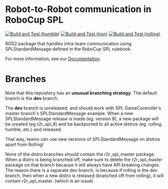 # Robot-to-Robot communication in RoboCup SPL

[![Build and Test (humble)](../../actions/workflows/build_and_test_humble.yaml/badge.svg?branch=humble)](../../actions/workflows/build_and_test_humble.yaml?query=branch:humble)
[![Build and Test (iron)](../../actions/workflows/build_and_test_iron.yaml/badge.svg?branch=rolling)](../../actions/workflows/build_and_test_iron.yaml?query=branch:rolling)
[![Build and Test (rolling)](../../actions/workflows/build_and_test_rolling.yaml/badge.svg?branch=rolling)](../../actions/workflows/build_and_test_rolling.yaml?query=branch:rolling)

ROS2 package that handles intra-team communication using SPLStandardMessage defined in the RoboCup SPL rulebook.

For more information, see our [Documentation](https://robot2robot-spl.readthedocs.io/)


# Branches

Note that this repository has an **unusual branching strategy**.
The default branch is the **dev** branch.

The **dev** branch is unreleased, and should work with SPL GameController's master branch's SPLStandardMessage example.
When a new SPLStandardMessage release is made (eg. version 8), a new package will be created (eg.r2r_spl_8) and be backported to all active distros (eg. rolling, humble, etc.) and released.

That way, teams can use new versions of SPLStandardMessage on distros apart from Rolling!

None of the distro branches should contain the r2r_spl_master package.
When a distro is being branched off, make sure to delete the r2r_spl_master package on that branch because it will always have API breaking changes.
The reason there is a separate dev branch, is because if rolling is the dev branch, then when a new distro is released (branched off from rolling), it will contain r2r_spl_master. (which is an issue)
